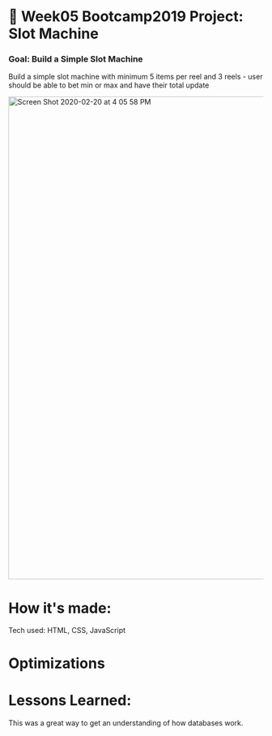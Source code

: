 # 🎰 Week05 Bootcamp2019 Project: Slot Machine

### Goal: Build a Simple Slot Machine

Build a simple slot machine with minimum 5 items per reel and 3 reels - user should be able to bet min or max and have their total update



<img width="953" alt="Screen Shot 2020-02-20 at 4 05 58 PM" src="https://user-images.githubusercontent.com/60046938/74979249-44d69900-53fc-11ea-8bdb-d56d62c3cab6.png">

# How it's made:
 
  Tech used: HTML, CSS, JavaScript
  
# Optimizations

  
  
  # Lessons Learned:

This was a great way to get an understanding of how databases work.

